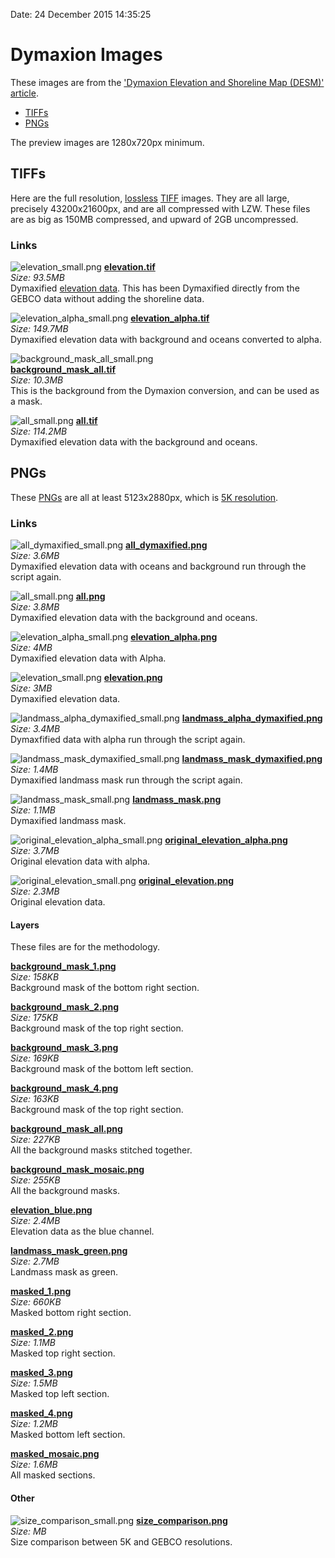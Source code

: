 Date: 24 December 2015 14:35:25

# Dymaxion Images

These images are from the ['Dymaxion Elevation and Shoreline Map (DESM)' article](../../ "Dymaxion Elevation and Shoreline Map (DESM)").

- [TIFFs]()
- [PNGs]()

The preview images are 1280x720px minimum.

## TIFFs

Here are the full resolution, [lossless](https://en.wikipedia.org/wiki/Lossless_compression "Lossless wikipedia.org") [TIFF](https://en.wikipedia.org/wiki/Tagged_Image_File_Format "Tagged Image File Format wikipedia.org") images. They are all large, precisely 43200x21600px, and are all compressed with LZW. These files are as big as 150MB compressed, and upward of 2GB uncompressed.

### Links

![elevation_small.png](png/elevation_small.png "Dymaxified Elevation Data Small PNG")
[**elevation.tif**](https://drive.google.com/file/d/0B4ugcbzXgPzQWkRORjJWVEtkWTA/view?usp=sharing "Dymaxified Elevation TIFF")  
*Size: 93.5MB*  
Dymaxified [elevation data](http://visibleearth.nasa.gov/view.php?id=73934 "NASA Visible Earth visibleearth.nasa.gov"). This has been Dymaxified directly from the GEBCO data without adding the shoreline data.  

![elevation_alpha_small.png](png/elevation_alpha_small.png "Dymaxified with Alpha Small PNG")
[**elevation_alpha.tif**](https://drive.google.com/file/d/0B4ugcbzXgPzQVEduYkI3S1J1bTQ/view?usp=sharing "Dymaxified Elevation with Alpha TIFF")  
*Size: 149.7MB*  
Dymaxified elevation data with background and oceans converted to alpha.  

![background_mask_all_small.png](png/layers/background_mask_all_small.png "Background Mask All PNG")  
[**background_mask_all.tif**](https://drive.google.com/file/d/0B4ugcbzXgPzQQlg0eWE5OHl3bTg/view?usp=sharing "Dymaxion Background TIFF")  
*Size: 10.3MB*  
This is the background from the Dymaxion conversion, and can be used as a mask.  

![all_small.png](png/all_small.png "Dymaxified Elevation with Oceans and Background Small PNG")
[**all.tif**](https://drive.google.com/file/d/0B4ugcbzXgPzQWkRORjJWVEtkWTA/view?usp=sharing "Dymaxified Elevation with Oceans and Background TIFF")  
*Size: 114.2MB*  
Dymaxified elevation data with the background and oceans.  

## PNGs

These [PNGs]() are all at least 5123x2880px, which is [5K resolution]().

### Links

![all_dymaxified_small.png](png/all_dymaxified_small.png "Double Dymaxified with Oceans and Background Small PNG") 
[**all_dymaxified.png**](png/all_dymaxified.png "Double Dymaxified with Oceans and Background PNG")  
*Size: 3.6MB*  
Dymaxified elevation data with oceans and background run through the script again.

![all_small.png](png/all_small.png "Dymaxified Elevation with Oceans and Background Small PNG")
[**all.png**](png/all.png "Dymaxified Elevation with Oceans and Background PNG")  
*Size: 3.8MB*  
Dymaxified elevation data with the background and oceans. 

![elevation_alpha_small.png](png/elevation_alpha_small.png "Dymaxified with Alpha Small PNG")
[**elevation_alpha.png**](png/elevation_alpha.png "Dymaxified with Alpha PNG")  
*Size: 4MB*  
Dymaxified elevation data with Alpha.

![elevation_small.png](png/elevation_small.png "Dymaxified Elevation Data Small PNG")
[**elevation.png**](png/elevation.png "Dymaxified Elevation Data PNG")  
*Size: 3MB*  
Dymaxified elevation data.

![landmass_alpha_dymaxified_small.png](png/landmass_alpha_dymaxified_small.png "Double Dymaxified Landmass with Alpha Small PNG")
[**landmass_alpha_dymaxified.png**](png/landmass_alpha_dymaxified.png "Double Dymaxified Landmass with Alpha PNG")  
*Size: 3.4MB*  
Dymaxfified data with alpha run through the script again.

![landmass_mask_dymaxified_small.png](png/landmass_mask_dymaxified_small.png "Double Dymaxified Landmass Mask PNG")
[**landmass_mask_dymaxified.png**](png/landmass_mask_dymaxified.png "Double Dymaxified Landmass Mask PNG")  
*Size: 1.4MB*  
Dymaxified landmass mask run through the script again.

![landmass_mask_small.png](png/landmass_mask_small.png "Dymaxified Landmass Mask Small PNG")
[**landmass_mask.png**](png/landmass_mask.png "Dymaxified Landmass Mask PNG")  
*Size: 1.1MB*  
Dymaxified landmass mask.

![original_elevation_alpha_small.png](png/original_elevation_alpha_small.png "Original Elevation with Alpha Small PNG")
[**original_elevation_alpha.png**](png/original_elevation_alpha.png "Original Elevation with Alpha PNG")  
*Size: 3.7MB*  
Original elevation data with alpha.

![original_elevation_small.png](png/original_elevation_small.png "Original Elevation Small PNG")
[**original_elevation.png**](png/original_elevation.png "Original Elevation PNG")  
*Size: 2.3MB*  
Original elevation data.

#### Layers

These files are for the methodology.

[**background_mask_1.png**](png/layers/background_mask_1.png "Background Mask 1 PNG")  
*Size: 158KB*  
Background mask of the bottom right section.

[**background_mask_2.png**](png/layers/background_mask_2.png "Background Mask 2 PNG")  
*Size: 175KB*  
Background mask of the top right section.

[**background_mask_3.png**](png/layers/background_mask_3.png "Background Mask 3 PNG")  
*Size: 169KB*  
Background mask of the bottom left section.

[**background_mask_4.png**](png/layers/background_mask_4.png "Background Mask 4 PNG")  
*Size: 163KB*  
Background mask of the top right section.

[**background_mask_all.png**](png/layers/background_mask_all.png "Background Mask All PNG")  
*Size: 227KB*  
All the background masks stitched together.

[**background_mask_mosaic.png**](png/layers/background_mask_mosaic.png "Background Mask Mosaic PNG")  
*Size: 255KB*  
All the background masks.

[**elevation_blue.png**](png/layers/elevation_blue.png "Elevation Blue PNG")  
*Size: 2.4MB*  
Elevation data as the blue channel.

[**landmass_mask_green.png**](png/layers/landmass_mask_green.png "Landmass Mask Green PNG")  
*Size: 2.7MB*  
Landmass mask as green.

[**masked_1.png**](png/layers/masked_1.png "Masked 1 PNG")  
*Size: 660KB*  
Masked bottom right section.

[**masked_2.png**](png/layers/masked_2.png "Masked 2 PNG")  
*Size: 1.1MB*  
Masked top right section.

[**masked_3.png**](png/layers/masked_3.png "Masked 3 PNG")  
*Size: 1.5MB*  
Masked top left section.

[**masked_4.png**](png/layers/masked_4.png "Masked 4 PNG")  
*Size: 1.2MB*  
Masked bottom left section.

[**masked_mosaic.png**](png/layers/masked_mosaic.png "Mask Mosaic PNG")  
*Size: 1.6MB*  
All masked sections.

#### Other

![size_comparison_small.png](png/other/size_comparison_small.png "Size Comparison Small PNG")
[**size_comparison.png**](png/other/size_comparison.png "Size Comparison PNG")  
*Size: MB*  
Size comparison between 5K and GEBCO resolutions.
